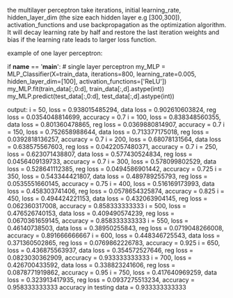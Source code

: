 
the multilayer perceptron take iterations, initial learning_rate, hidden_layer_dim (the size each hidden layer e.g [300,300]), activation_functions and use backpropagation as the optimization algorithm. It will decay learning rate by half and restore the last iteration weights and bias if the learning rate leads to larger loss function. 

example of one layer perceptron: 

if __name__ == '__main__':
	# single layer perceptron
	my_MLP = MLP_Classifier(X=train_data, iterations=800, learning_rate=0.005, hidden_layer_dim=[100], activation_functions=['ReLU'])
	my_MLP.fit(train_data[:,0:d], train_data[:,d].astype(int))
	my_MLP.predict(test_data[:,0:d], test_data[:,d].astype(int))

output:
i = 50, loss = 0.938015485294, data loss = 0.902610603824, reg loss = 0.0354048814699, accuracy = 0.7 
i = 100, loss = 0.838348560355, data loss = 0.801360478865, reg loss = 0.0369880814907, accuracy = 0.7 
i = 150, loss = 0.752658988644, data loss = 0.713377175018, reg loss = 0.0392818136257, accuracy = 0.7 
i = 200, loss = 0.68078131564, data loss = 0.638575567603, reg loss = 0.0422057480371, accuracy = 0.7 
i = 250, loss = 0.623071438807, data loss = 0.577430524834, reg loss = 0.0456409139733, accuracy = 0.7 
i = 300, loss = 0.578099802529, data loss = 0.528641112385, reg loss = 0.0494586901442, accuracy = 0.725 
i = 350, loss = 0.543344421807, data loss = 0.489789255793, reg loss = 0.0535551660145, accuracy = 0.75 
i = 400, loss = 0.516169173993, data loss = 0.458303741406, reg loss = 0.0578654325874, accuracy = 0.825 
i = 450, loss = 0.494424221153, data loss = 0.432063904145, reg loss = 0.062360317008, accuracy = 0.858333333333 
i = 500, loss = 0.476526740153, data loss = 0.409490574239, reg loss = 0.0670361659145, accuracy = 0.858333333333 
i = 550, loss = 0.46140738503, data loss = 0.38950255843, reg loss = 0.0719048266008, accuracy = 0.891666666667 
i = 600, loss = 0.448346725543, data loss = 0.371360502865, reg loss = 0.0769862226783, accuracy = 0.925 
i = 650, loss = 0.436875563937, data loss = 0.354572527646, reg loss = 0.0823030362909, accuracy = 0.933333333333 
i = 700, loss = 0.426700433592, data loss = 0.338823241606, reg loss = 0.0878771919862, accuracy = 0.95 
i = 750, loss = 0.417640969259, data loss = 0.323913417935, reg loss = 0.0937275513234, accuracy = 0.958333333333 
accuracy in testing data = 0.933333333333

